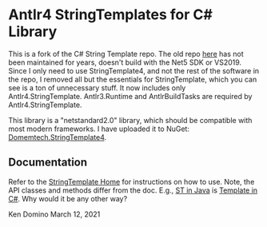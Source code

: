 # Antlr4 StringTemplates for C# Library

This is a fork of the C# String Template repo. The old repo [here](https://github.com/antlr/antlrcs)
has not been maintained for years, doesn't build with the
Net5 SDK or VS2019. Since I only need to use StringTemplate4, and not the rest of
the software in the repo, I removed all but the essentials for StringTemplate, which you can see
is a ton of unnecessary stuff. It now includes only Antlr4.StringTemplate. Antlr3.Runtime and AntlrBuildTasks
are required by Antlr4.StringTemplate.

This library is a "netstandard2.0" library, which should be compatible with most modern frameworks.
I have uploaded it to NuGet: [Domemtech.StringTemplate4](https://www.nuget.org/packages/Domemtech.StringTemplate4/).

## Documentation

Refer to the [StringTemplate Home](http://www.stringtemplate.org/) for
instructions on how to use. Note, the API classes and methods differ from
the doc. E.g., [ST in Java](https://github.com/antlr/stringtemplate4/blob/master/src/org/stringtemplate/v4/ST.java)
is [Template in C#](https://github.com/kaby76/stringtemplate4cs/blob/main/Antlr4.StringTemplate/Template.cs).
Why would it be any other way?


Ken Domino
March 12, 2021

